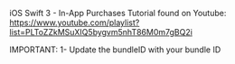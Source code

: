 

iOS Swift 3 - In-App Purchases Tutorial found on Youtube: https://www.youtube.com/playlist?list=PLToZZkMSuXIQ5bygvm5nhT86M0m7gBQ2i


IMPORTANT:
1- Update the bundleID with your bundle ID

